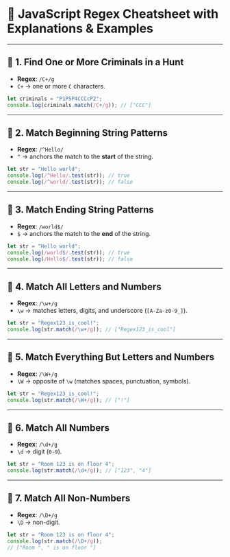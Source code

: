 # 📘 JavaScript Regex Cheatsheet with Explanations & Examples

---

## 🔹 1. Find One or More Criminals in a Hunt

* **Regex**: `/C+/g`
* `C+` → one or more `C` characters.

```js
let criminals = "P1P5P4CCCcP2";
console.log(criminals.match(/C+/g)); // ["CCC"]
```

---

## 🔹 2. Match Beginning String Patterns

* **Regex**: `/^Hello/`
* `^` → anchors the match to the **start** of the string.

```js
let str = "Hello world";
console.log(/^Hello/.test(str)); // true
console.log(/^world/.test(str)); // false
```

---

## 🔹 3. Match Ending String Patterns

* **Regex**: `/world$/`
* `$` → anchors the match to the **end** of the string.

```js
let str = "Hello world";
console.log(/world$/.test(str)); // true
console.log(/Hello$/.test(str)); // false
```

---

## 🔹 4. Match All Letters and Numbers

* **Regex**: `/\w+/g`
* `\w` → matches letters, digits, and underscore (`[A-Za-z0-9_]`).

```js
let str = "Regex123_is_cool!";
console.log(str.match(/\w+/g)); // ["Regex123_is_cool"]
```

---

## 🔹 5. Match Everything But Letters and Numbers

* **Regex**: `/\W+/g`
* `\W` → opposite of `\w` (matches spaces, punctuation, symbols).

```js
let str = "Regex123_is_cool!";
console.log(str.match(/\W+/g)); // ["!"]
```

---

## 🔹 6. Match All Numbers

* **Regex**: `/\d+/g`
* `\d` → digit (`0-9`).

```js
let str = "Room 123 is on floor 4";
console.log(str.match(/\d+/g)); // ["123", "4"]
```

---

## 🔹 7. Match All Non-Numbers

* **Regex**: `/\D+/g`
* `\D` → non-digit.

```js
let str = "Room 123 is on floor 4";
console.log(str.match(/\D+/g)); 
// ["Room ", " is on floor "]
```
